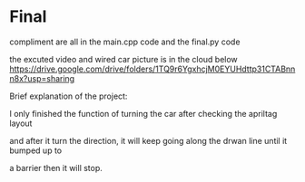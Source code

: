 # Final

compliment are all in the main.cpp code and the final.py code 

the excuted video and wired car picture is in the cloud below
https://drive.google.com/drive/folders/1TQ9r6YgxhcjM0EYUHdttp31CTABnnn8x?usp=sharing

Brief explanation of the project:

I only finished the function of turning the car after checking the apriltag layout

and after it turn the direction, it will keep going along the drwan line until it bumped up to 

a barrier then it will stop. 

